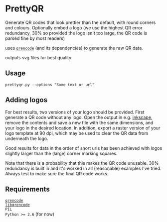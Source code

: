 PrettyQR
===

Generate QR codes that look prettier than the default, with round corners and colours. Optionally embed a logo (we use the highest QR error redundancy, 30% so provided the logo isn't too large, the QR code is parsed fine by most readers)

uses [`qrencode`](https://github.com/Arachnid/pyqrencode) (and its dependencies) to generate the raw QR data.

outputs svg files for best quality

Usage
---
    prettyqr.py --options "Some text or url"

Adding logos
----
For best results, two versions of your logo should be provided. First generate a QR code without any logo. Open the output in e.g. [inkscape](http://www.inkscape.org), remove the contents and save a new file with the same dimensions, and your logo in the desired location. In addition, export a raster version of your logo template at 90 dpi, which may be used to clear the QR data from underneath the logo.

Good results for data in the order of short urls has been achieved with logos slightly larger than the (large) corner marking squares.

Note that there is a probability that this makes the QR code unusable. 30% redundancy is built in and it's worked in all (reasonable) examples I've tried. Always test to make sure the final QR code works.


Requirements
---
[`qrencode`](https://github.com/Arachnid/pyqrencode)  
[`libqrencode`](http://fukuchi.org/works/qrencode/index.en.html)  
`PIL`  
`Python >= 2.6` (for now)  
